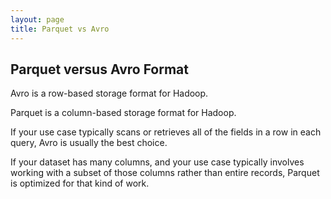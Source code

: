 ```yaml
---
layout: page
title: Parquet vs Avro
---
```

## Parquet versus Avro Format

Avro is a row-based storage format for Hadoop.

Parquet is a column-based storage format for Hadoop.

If your use case typically scans or retrieves all of the fields in a row in each query, Avro is usually the best choice.

If your dataset has many columns, and your use case typically involves working with a subset of those columns rather than entire records, Parquet is optimized for that kind of work.
